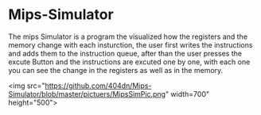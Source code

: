 # Mips-Simulator

The mips Simulator is a program the visualized how the registers and the memory change with each insturction, the user first writes the instructions and adds them 
to the instruction queue, after than the user presses the excute Button and the instructions are excuted one by one, with each one you can see the change in the registers
as well as in the memory.

<img src="https://github.com/404dn/Mips-Simulator/blob/master/pictuers/MipsSimPic.png" width=700" height="500">


